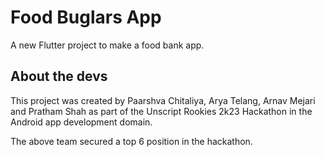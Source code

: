 # Food Buglars App

A new Flutter project to make a food bank app.

## About the devs

This project was created by Paarshva Chitaliya, Arya Telang, Arnav Mejari and Pratham Shah as 
part of the Unscript Rookies 2k23 Hackathon in the Android app development domain. 

The above team secured a top 6 position in the hackathon.
